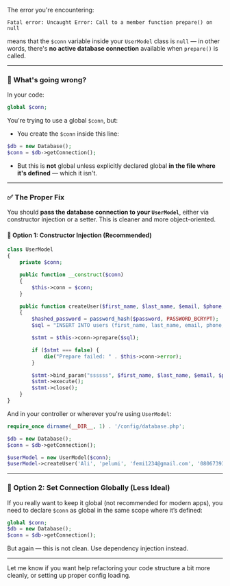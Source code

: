 The error you're encountering:

```
Fatal error: Uncaught Error: Call to a member function prepare() on null
```

means that the `$conn` variable inside your `UserModel` class is `null` — in other words, there's **no active database connection** available when `prepare()` is called.

---

### 🧠 What's going wrong?

In your code:

```php
global $conn;
```

You're trying to use a global `$conn`, but:

- You create the `$conn` inside this line:

```php
$db = new Database();
$conn = $db->getConnection();
```

- But this is **not** global unless explicitly declared global **in the file where it's defined** — which it isn't.

---

### ✅ The Proper Fix

You should **pass the database connection to your `UserModel`**, either via constructor injection or a setter. This is cleaner and more object-oriented.

#### 🔧 Option 1: Constructor Injection (Recommended)

```php
class UserModel
{
    private $conn;

    public function __construct($conn)
    {
        $this->conn = $conn;
    }

    public function createUser($first_name, $last_name, $email, $phone, $password, $role = "user")
    {
        $hashed_password = password_hash($password, PASSWORD_BCRYPT);
        $sql = "INSERT INTO users (first_name, last_name, email, phone, hashed_password, role) VALUES (?, ?, ?, ?, ?, ?)";

        $stmt = $this->conn->prepare($sql);

        if ($stmt === false) {
            die("Prepare failed: " . $this->conn->error);
        }

        $stmt->bind_param("ssssss", $first_name, $last_name, $email, $phone, $hashed_password, $role);
        $stmt->execute();
        $stmt->close();
    }
}
```

And in your controller or wherever you're using `UserModel`:

```php
require_once dirname(__DIR__, 1) . '/config/database.php';

$db = new Database();
$conn = $db->getConnection();

$userModel = new UserModel($conn);
$userModel->createUser('Ali', 'pelumi', 'femi1234@gmail.com', '08067393039', 'your_password_here');
```

---

### 🔧 Option 2: Set Connection Globally (Less Ideal)

If you really want to keep it global (not recommended for modern apps), you need to declare `$conn` as global in the same scope where it’s defined:

```php
global $conn;
$db = new Database();
$conn = $db->getConnection();
```

But again — this is not clean. Use dependency injection instead.

---

Let me know if you want help refactoring your code structure a bit more cleanly, or setting up proper config loading.
